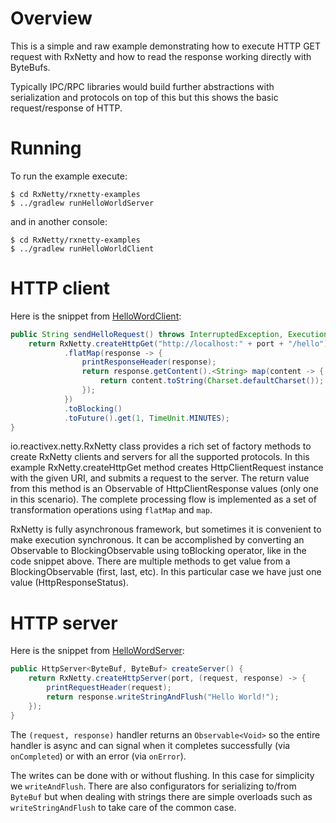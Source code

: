 Overview
========

This is a simple and raw example demonstrating how to execute HTTP GET request with RxNetty and how
to read the response working directly with ByteBufs. 

Typically IPC/RPC libraries would build further abstractions with serialization and protocols on top
of this but this shows the basic request/response of HTTP. 

Running
=======

To run the example execute:

```
$ cd RxNetty/rxnetty-examples
$ ../gradlew runHelloWorldServer
```

and in another console:

```
$ cd RxNetty/rxnetty-examples
$ ../gradlew runHelloWorldClient
```

HTTP client
===========

Here is the snippet from [HelloWordClient](HelloWorldClient.java):

```java
public String sendHelloRequest() throws InterruptedException, ExecutionException, TimeoutException {
    return RxNetty.createHttpGet("http://localhost:" + port + "/hello")
            .flatMap(response -> {
                printResponseHeader(response);
                return response.getContent().<String> map(content -> {
                    return content.toString(Charset.defaultCharset());
                });
            })
            .toBlocking()
            .toFuture().get(1, TimeUnit.MINUTES);
}
```

io.reactivex.netty.RxNetty class provides a rich set of factory methods to create RxNetty clients and servers for
all the supported protocols. In this example RxNetty.createHttpGet method creates HttpClientRequest instance
with the given URI, and submits a request to the server. The return value from this method is an Observable of
HttpClientResponse values (only one in this scenario). The complete processing flow is implemented as a set
of transformation operations using `flatMap` and `map`.

RxNetty is fully asynchronous framework, but sometimes it is convenient to make execution synchronous. It can be 
accomplished by converting an Observable to BlockingObservable using toBlocking operator, like in the code
snippet above. There are multiple methods to get value from a BlockingObservable (first, last, etc). 
In this particular case we have just one value (HttpResponseStatus). 


HTTP server
===========

Here is the snippet from [HelloWordServer](HelloWorldServer.java):

```java
public HttpServer<ByteBuf, ByteBuf> createServer() {
    return RxNetty.createHttpServer(port, (request, response) -> {
        printRequestHeader(request);
        return response.writeStringAndFlush("Hello World!");
    });
}

```

The `(request, response)` handler returns an `Observable<Void>` so the entire handler is async and can 
signal when it completes successfully (via `onCompleted`) or with an error (via `onError`).

The writes can be done with or without flushing. In this case for simplicity we `writeAndFlush`. 
There are also configurators for serializing to/from `ByteBuf` but when dealing with strings there
are simple overloads such as `writeStringAndFlush` to take care of the common case. 